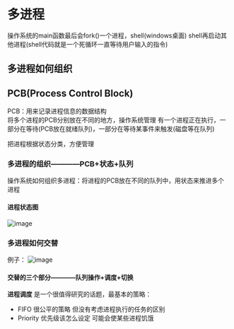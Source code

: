 # 多进程  

操作系统的main函数最后会fork()一个进程，shell(windows桌面)  shell再启动其他进程(shell代码就是一个死循环一直等待用户输入的指令)  

## 多进程如何组织  

## PCB(Process Control Block)  

PCB：用来记录进程信息的数据结构  
将多个进程的PCB分别放在不同的地方，操作系统管理  有一个进程正在执行，一部分在等待(PCB放在就绪队列)，一部分在等待某事件来触发(磁盘等在队列)  

把进程根据状态分类，方便管理  

### 多进程的组织————PCB+状态+队列  

操作系统如何组织多进程：将进程的PCB放在不同的队列中，用状态来推进多个进程  

#### 进程状态图  

![image](https://user-images.githubusercontent.com/58176267/155971537-e05ed292-dfe6-4276-b539-64d95b1a77b1.png)

### 多进程如何交替  

例子：
![image](https://user-images.githubusercontent.com/58176267/155972500-d2667bed-2dcc-4d36-9701-6087a17ca940.png)

#### 交替的三个部分————队列操作+调度+切换  

**进程调度**  是一个很值得研究的话题，最基本的策略： 
* FIFO 很公平的策略 但没有考虑进程执行的任务的区别  
* Priority  优先级该怎么设定 可能会使某些进程饥饿  
